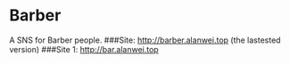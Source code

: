 # Barber
A SNS for Barber people.
###Site: http://barber.alanwei.top (the lastested version)
###Site 1: http://bar.alanwei.top
